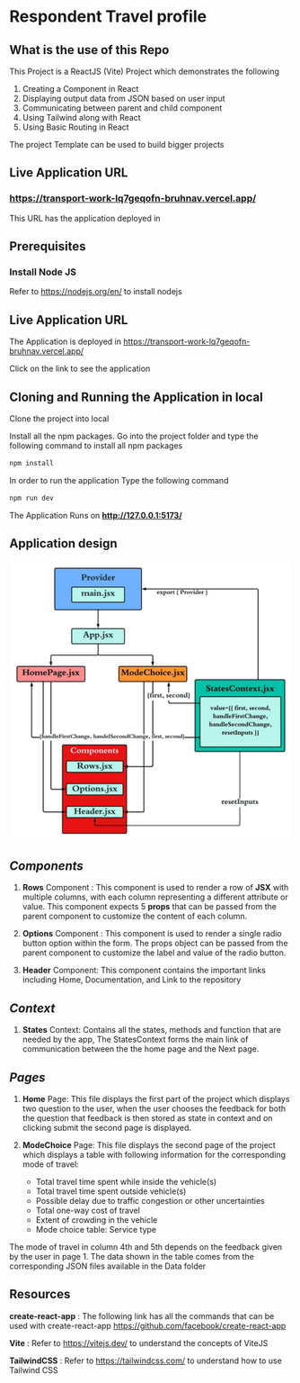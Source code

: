 #  Respondent Travel profile

## What is the use of this Repo

This Project is a ReactJS (Vite) Project which demonstrates the following
1. Creating a Component in React
2. Displaying output data from JSON based on user input
3. Communicating between parent and child component
4. Using Tailwind along with React
5. Using Basic Routing in React

The project Template can be used to build bigger projects

## Live Application URL

### https://transport-work-lq7geqofn-bruhnav.vercel.app/
This URL has the application deployed in

## Prerequisites

### Install Node JS
Refer to https://nodejs.org/en/ to install nodejs


## Live Application URL

The Application is deployed in https://transport-work-lq7geqofn-bruhnav.vercel.app/

Click on the link to see the application

## Cloning and Running the Application in local

Clone the project into local

Install all the npm packages. Go into the project folder and type the following command to install all npm packages

```bash
npm install
```

In order to run the application Type the following command

```bash
npm run dev
```

The Application Runs on **http://127.0.0.1:5173/**

## **Application design**

![Alt text](./Blank%20diagram.jpeg "App Design")

## *Components*

1. **Rows** Component : This component is used to render a row of **JSX** with multiple columns, with each column representing a different attribute or value. This component expects 5 **props** that can be passed from the parent component to customize the content of each column.

2. **Options** Component : This component is used to render a single radio button option within the form. The props object can be passed from the parent component to customize the label and value of the radio button. 

3. **Header** Component: This component contains the important links including Home, Documentation, and Link to the repository

## *Context*

1. **States** Context: Contains all the states, methods and function that are needed by the app, The StatesContext forms the main link of communication between the the home page and the Next page.

## *Pages*

1. **Home** Page: This file displays the first part of the project which displays two question to the user, when the user chooses the feedback for both the question that feedback is then stored as state in context and on clicking submit the second page is displayed.

2. **ModeChoice** Page: This file displays the second page of the project which displays a table with following information for the corresponding mode of travel:
 
    * Total travel time spent while inside the vehicle(s)
    * Total travel time spent outside vehicle(s)
    * Possible delay due to traffic congestion or other uncertainties
    * Total one-way cost of travel
    * Extent of crowding in the vehicle
    * Mode choice table: Service type

The mode of travel in column 4th and 5th depends on the feedback given by the user in page 1. The data shown in the table comes from the corresponding JSON files available in the Data folder 


## Resources

**create-react-app** : The following link has all the commands that can be used with create-react-app
https://github.com/facebook/create-react-app

**Vite** : Refer to https://vitejs.dev/ to understand the concepts of ViteJS

**TailwindCSS** : Refer to https://tailwindcss.com/ to understand how to use Tailwind CSS